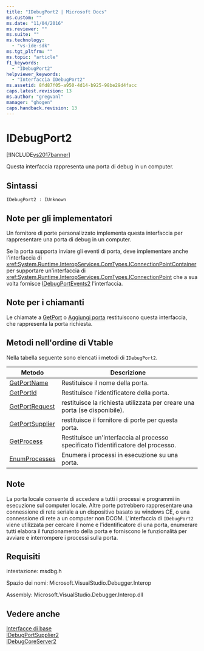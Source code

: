 ```yaml
---
title: "IDebugPort2 | Microsoft Docs"
ms.custom: ""
ms.date: "11/04/2016"
ms.reviewer: ""
ms.suite: ""
ms.technology: 
  - "vs-ide-sdk"
ms.tgt_pltfrm: ""
ms.topic: "article"
f1_keywords: 
  - "IDebugPort2"
helpviewer_keywords: 
  - "Interfaccia IDebugPort2"
ms.assetid: 8fd87f05-a950-4d14-b925-98be29d4facc
caps.latest.revision: 13
ms.author: "gregvanl"
manager: "ghogen"
caps.handback.revision: 13
---
```

# IDebugPort2
[!INCLUDE[vs2017banner](../../../code-quality/includes/vs2017banner.md)]

Questa interfaccia rappresenta una porta di debug in un computer.  
  
## Sintassi  
  
```  
IDebugPort2 : IUnknown  
```  
  
## Note per gli implementatori  
 Un fornitore di porte personalizzato implementa questa interfaccia per rappresentare una porta di debug in un computer.  
  
 Se la porta supporta inviare gli eventi di porta, deve implementare anche l'interfaccia di <xref:System.Runtime.InteropServices.ComTypes.IConnectionPointContainer> per supportare un'interfaccia di <xref:System.Runtime.InteropServices.ComTypes.IConnectionPoint> che a sua volta fornisce [IDebugPortEvents2](../../../extensibility/debugger/reference/idebugportevents2.md) l'interfaccia.  
  
## Note per i chiamanti  
 Le chiamate a [GetPort](../../../extensibility/debugger/reference/idebugportsupplier2-getport.md) o [Aggiungi porta](../../../extensibility/debugger/reference/idebugportsupplier2-addport.md) restituiscono questa interfaccia, che rappresenta la porta richiesta.  
  
## Metodi nell'ordine di Vtable  
 Nella tabella seguente sono elencati i metodi di `IDebugPort2`.  
  
|Metodo|Descrizione|  
|------------|-----------------|  
|[GetPortName](../../../extensibility/debugger/reference/idebugport2-getportname.md)|Restituisce il nome della porta.|  
|[GetPortId](../../../extensibility/debugger/reference/idebugport2-getportid.md)|Restituisce l'identificatore della porta.|  
|[GetPortRequest](../../../extensibility/debugger/reference/idebugport2-getportrequest.md)|restituisce la richiesta utilizzata per creare una porta \(se disponibile\).|  
|[GetPortSupplier](../Topic/IDebugPort2::GetPortSupplier.md)|restituisce il fornitore di porte per questa porta.|  
|[GetProcess](../Topic/IDebugPort2::GetProcess.md)|Restituisce un'interfaccia al processo specificato l'identificatore del processo.|  
|[EnumProcesses](../Topic/IDebugPort2::EnumProcesses.md)|Enumera i processi in esecuzione su una porta.|  
  
## Note  
 La porta locale consente di accedere a tutti i processi e programmi in esecuzione sul computer locale.  Altre porte potrebbero rappresentare una connessione di rete seriale a un dispositivo basato su windows CE, o una connessione di rete a un computer non DCOM.  L'interfaccia di `IDebugPort2` viene utilizzata per cercare il nome e l'identificatore di una porta, enumerare tutti elabora il funzionamento della porta e forniscono le funzionalità per avviare e interrompere i processi sulla porta.  
  
## Requisiti  
 intestazione: msdbg.h  
  
 Spazio dei nomi: Microsoft.VisualStudio.Debugger.Interop  
  
 Assembly: Microsoft.VisualStudio.Debugger.Interop.dll  
  
## Vedere anche  
 [Interfacce di base](../../../extensibility/debugger/reference/core-interfaces.md)   
 [IDebugPortSupplier2](../../../extensibility/debugger/reference/idebugportsupplier2.md)   
 [IDebugCoreServer2](../../../extensibility/debugger/reference/idebugcoreserver2.md)